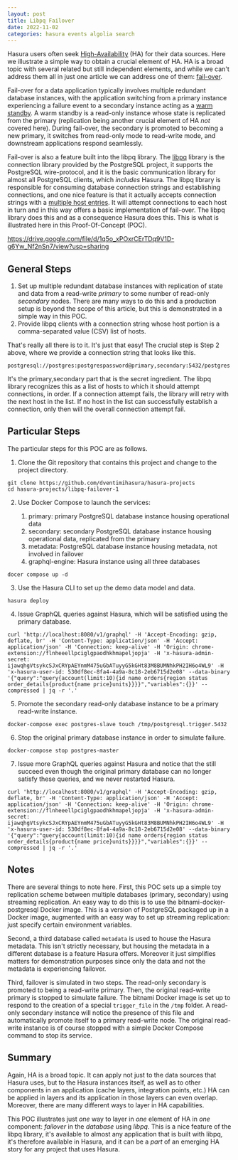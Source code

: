 ```yaml
---
layout: post
title: Libpq Failover
date: 2022-11-02
categories: hasura events algolia search
---
```


Hasura users often seek
[High-Availability](https://en.wikipedia.org/wiki/High_availability)
(HA) for their data sources. Here we illustrate a simple way to obtain
a crucial element of HA.  HA is a broad topic with several related but
still independent elements, and while we can't address them all in
just one article we can address one of them:
[fail-over](https://en.wikipedia.org/wiki/Failover).

Fail-over for a data application typically involves multiple redundant
database instances, with the application switching from a primary
instance experiencing a failure event to a secondary instance acting
as a [warm
standby](https://www.postgresql.org/docs/8.2/warm-standby.html).  A
warm standby is a read-only instance whose state is replicated from
the primary (replication being another crucial element of HA *not*
covered here).  During fail-over, the secondary is promoted to becoming
a new primary, it switches from read-only mode to
read-write mode, and downstream applications respond seamlessly.  

Fail-over is also a feature built into the libpq library.  The
[libpq](https://www.postgresql.org/docs/9.5/libpq.html) library is the
connection library provided by the PostgreSQL project, it supports the
PostgreSQL wire-protocol, and it is the basic communication library
for almost all PostgreSQL clients, which *includes* Hasura.  The libpq
library is responsible for consuming database connection strings and
establishing connections, and one nice feature is that it actually
accepts connection strings with a [multiple host
entries](https://www.postgresql.org/docs/current/libpq-connect.html).
It will attempt connections to each host in turn and in this way
offers a basic implementation of fail-over. The libpq library does this
and as a consequence Hasura does this.  This is what is illustrated
here in this Proof-Of-Concept (POC).

<https://drive.google.com/file/d/1q5o_xPOxrCErTDq9V1D-g6Yw_Nf2nSn7/view?usp=sharing>

## General Steps ##

1. Set up multiple redundant database instances with replication of
   state and data from a read-write *primary* to some number of
   read-only *secondary* nodes.  There are many ways to do this and a
   production setup is beyond the scope of this article, but this is
   demonstrated in a simple way in this POC.
2. Provide libpq clients with a connection string whose host portion
   is a comma-separated value (CSV) list of hosts.
   
That's really all there is to it.  It's just that easy!  The crucial
step is Step 2 above, where we provide a connection string that looks
like this.

```
postgresql://postgres:postgrespassword@primary,secondary:5432/postgres
```

It's the primary,secondary part that is the secret ingredient.  The
libpq library recognizes this as a list of hosts to which it should
attempt connections, in order.  If a connection attempt fails, the
library will retry with the next host in the list.  If no host in the
list can successfully establish a connection, only then will the
overall connection attempt fail.

## Particular Steps ##

The particular steps for this POC are as follows.

1. Clone the Git repository that contains this project and change to
   the project directory.

```shell
git clone https://github.com/dventimihasura/hasura-projects
cd hasura-projects/libpq-failover-1
```

2. Use Docker Compose to launch the services:

	1. primary: primary PostgreSQL database instance housing
       operational data
	2. secondary: secondary PostgreSQL database instance housing
       operational data, replicated from the primary
	3. metadata: PostgreSQL database instance housing metadata, not
       involved in failover
	4. graphql-engine: Hasura instance using all three databases
	
```shell
docer compose up -d
```
	
3. Use the Hasura CLI to set up the demo data model and data.

```shell
hasura deploy
```

4. Issue GraphQL queries against Hasura, which will be satisfied using
   the primary database.
	   
```shell
curl 'http://localhost:8080/v1/graphql' -H 'Accept-Encoding: gzip, deflate, br' -H 'Content-Type: application/json' -H 'Accept: application/json' -H 'Connection: keep-alive' -H 'Origin: chrome-extension://flnheeellpciglgpaodhkhmapeljopja' -H 'x-hasura-admin-secret: ijawqhgVtsykcSJxCRYpAEYnmM475uGbATuyyG5kGHt83M8BUMNhkPH2IH6o4WL9' -H 'x-hasura-user-id: 530df8ec-8fa4-4a9a-8c18-2eb6715d2e08' --data-binary '{"query":"query{account(limit:10){id name orders{region status order_details{product{name price}units}}}}","variables":{}}' --compressed | jq -r '.'
```
   
5. Promote the secondary read-only database instance to be a primary
   read-write instance.
   
   
```shell
docker-compose exec postgres-slave touch /tmp/postgresql.trigger.5432
```

6. Stop the original primary database instance in order to simulate
   failure. 
   
```shell
docker-compose stop postgres-master
```

7. Issue more GraphQL queries against Hasura and notice that the still
   succeed even though the original primary database can no longer
   satisfy these queries, and we never restarted Hasura.


```shell
curl 'http://localhost:8080/v1/graphql' -H 'Accept-Encoding: gzip, deflate, br' -H 'Content-Type: application/json' -H 'Accept: application/json' -H 'Connection: keep-alive' -H 'Origin: chrome-extension://flnheeellpciglgpaodhkhmapeljopja' -H 'x-hasura-admin-secret: ijawqhgVtsykcSJxCRYpAEYnmM475uGbATuyyG5kGHt83M8BUMNhkPH2IH6o4WL9' -H 'x-hasura-user-id: 530df8ec-8fa4-4a9a-8c18-2eb6715d2e08' --data-binary '{"query":"query{account(limit:10){id name orders{region status order_details{product{name price}units}}}}","variables":{}}' --compressed | jq -r '.'
```

## Notes ##

There are several things to note here.  First, this POC sets up a
simple toy replication scheme between multiple databases (primary,
secondary) using streaming replication.  An easy way to do this is to
use the bitnami-docker-postgresql Docker image.  This is a version of
PostgreSQL packaged up in a Docker image, augmented with an easy way
to set up streaming replication:  just specify certain environment
variables.  

Second, a third database called `metadata` is used to house the Hasura
metadata.  This isn't strictly necessary, but housing the metadata in
a different database is a feature Hasura offers.  Moreover it just
simplifies matters for demonstration purposes since only the data and
not the metadata is experiencing failover. 

Third, failover is simulated in two steps.  The read-only secondary is
promoted to being a read-write primary.  Then, the original read-write
primary is stopped to simulate failure.  The bitnami Docker image is
set up to respond to the creation of a special `trigger_file` in the
`/tmp` folder.  A read-only secondary instance will notice the
presence of this file and automatically promote itself to a primary
read-write node.  The original read-write instance is of course
stopped with a simple Docker Compose command to stop its service.

## Summary ##

Again, HA is a broad topic.  It can apply not just to the data sources
that Hasura uses, but to the Hasura instances itself, as well as to
other components in an application (cache layers, integration points,
etc.)  HA can be applied in layers and its application in those layers
can even overlap.  Moreover, there are many different ways to layer in
HA capabilities.  

This POC illustrates just *one* way to layer in *one* element of HA in
*one* component:  *failover* in the *database* using *libpq*.  This is
a nice feature of the libpq library, it's available to almost any
application that is built with libpq, it's therefore available in
Hasura, and it can be a *part* of an emerging HA story for any project
that uses Hasura.


<!--  LocalWords:  libpq cd failover postgres bitnami postgresql tmp
 -->
